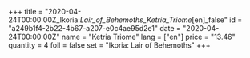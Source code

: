+++
title = "2020-04-24T00:00:00Z_Ikoria:_Lair_of_Behemoths_Ketria_Triome_[en]_false"
id = "a249b1f4-2b22-4b67-a207-e0c4ae95d2e1"
date = "2020-04-24T00:00:00Z"
name = "Ketria Triome"
lang = ["en"]
price = "13.46"
quantity = 4
foil = false
set = "Ikoria: Lair of Behemoths"
+++

